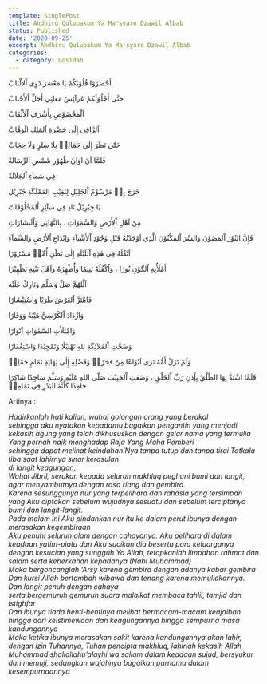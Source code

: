 ```yaml
---
template: SinglePost
title: Ahdhiru Qulubakum Ya Ma'syaro Dzawil Albab
status: Published
date: '2020-09-25'
excerpt: Ahdhiru Qulubakum Ya Ma'syaro Dzawil Albab
categories:
  - category: Qosidah
---
```

أَحْضرُوْا قُلُوْبَکُمْ يَا مَعْشرَ ذَوِی اْلأَلْبَابْ


حَتَّی أَجْلُوَلَکمْ عَرآئِسَ مَعَانِي أَجَلِّ اْلأَحْبَابْ


اَلْمَخْصُوْصِ بِأَشْرَفِ اْلأَلْقَابْ


اَلرَّاقِي إِلَی حَضْرَةِ اْلمَلِكِ الْوَهَّابْ


حَتّٰی نَظَرَ إِلٰی جَمَالِهٖ بِلَا سِتْرٍ وَلَا حِجَابْ


فَلَمَّا اٰنَ اَوَانُ ظُهُوْرِ شَمْسِ الرِّسَالَةْ


فِي سَمآءِ اْلجَلَالَةْ


خَرَجَ بِهٖ مَرْسُوْمُ اْلجَلِيْلِ لِنَقِيْبِ المَمْلَگَةِ جَبْرِيْلَ


يَا جِبْرِيْلُ نَادِ فِي سآئِرِ اْلمَخْلُوْقَاتْ


مِنْ اَهْلِ اْلأَرْضِ وَالسَّمَوَاتِ ، بِالتَّهَانِي وَاْلَبشَارَاتِ


فَإِنَّ النُوْرَ اْلمَصُوْنَ وَالسِّرَ اْلمَکْنُوْنَ الَّذِي اَوْجَدْتُهُ قَبْلِ وُجُوْدِ اْلأَشْيآءِ  وَاِبْدَاعِ اْلأَرْضِ وَالسَّمآءِ


اَنْقُلُهُ فِي هٰذِهِ اْللَيْلَةِ إِلٰی بَطْنِ أُمِّهٖ مَسْرُوْرًا


أَمْلَأُبِهِ اْلگوْنِ نُورًا ، وَاُکْفُلُهُ يَتِيمًا وَأُطْهِرُهُ وَاَهْلَ بَيْتِهِ تَطْهِيْرًا


اَلَّلهُمَّ صَلِّ وَسَلِّم وَبَارِكْ عَلَيْهِ


فَاهْتَزَّ اْلعَرْشُ طَرَبًا وَاسْتِبْشَارًا


وَازْدَادَ اْلکُرْسِيُّ هَيْبَةً وَوَقَارًا


وَامْتَلَأَتِ السَّمٰوَاتِ اَنْوَارًا


وَضَجَّتِ اْلمَلآئِگَةِ للهِ تَهْلِيْلًا وَتَمْجِيْدًا وَاسْتِغْفَارًا


وَلَمْ تَزَلْ أُمُّهٗ تَرٰی اَنْوَاعًا مِنْ فخَرْهٖ وَفَضْلِهِ إِلٰی نِهَايَةِ تَمَامِ حَمْلِهٖ


فَلَمَّا اشْتَدَّ بِهَا الطَّلْقُ بِإْذنِ رَبِّ اْلخَلْقِ ، وَضَعَتِ اْلحَبِيْبَ صَلَّی اللهِ عَلَيْهِ وَسَلَّمَ سَاجِدًا شَاکِرًا حَامِدًا گأَنَّهُ البَدْرِ فِی تَمَامِهٖ

Artinya :

_Hadirkanlah hati kalian, wahai golongan orang yang berakal_\
_sehingga aku nyatakan kepadamu bagaikan pengantin yang menjadi kekasih agung
yang telah dikhususkan dengan gelar nama yang termulia
Yang pernah naik menghadap Raja Yang Maha Pemberi_\
_sehingga dapat melihat keindahan’Nya tanpa tutup dan tanpa tirai 
Tatkala tiba saat lahirnya sinar kerasulan_\
_di langit keagungan,_\
_Wahai Jibril, serukan kepada seluruh makhluq
peghuni bumi dan langit, agar menyambutnya dengan rasa riang dan gembira._\
_Karena sesunggunya nur yang terpelihara dan rahasia yang tersimpan yang Aku ciptakan sebelum wujudnya sesuatu dan sebelum terciptanya bumi dan langit-langit._\
_Pada malam ini Aku pindahkan nur itu ke dalam perut ibunya dengan merasakan kegembiraan_\
_Aku penuhi seluruh alam dengan cahayanya. Aku pelihara di dalam keadaan yatim-piatu dan Aku sucikan dia beserta para keluarganya dengan kesucian yang sungguh
Ya Allah, tetapkanlah limpahan rahmat dan salam serta keberkahan kepadanya (Nabi Muhammad)_\
_Maka bergoncanglah ‘Arsy karena gembira dengan adanya kabar gembira
Dan kursi Allah bertambah wibawa dan tenang karena memuliakannya. 
Dan langit penuh dengan cahaya_\
_serta bergemuruh gemuruh suara malaikat membaca tahlil, tamjid dan istighfar_\
_Dan ibunya tiada henti-hentinya melihat bermacam-macam keajaiban hingga dari keistimewaan dan keagungannya hingga sempurna masa kandungannya_\
_Maka ketika ibunya merasakan sakit karena kandungannya akan lahir, dengan izin Tuhannya, Tuhan pencipta makhluq, lahirlah kekasih Allah Muhammad shallallahu’alayhi wa sallam dalam keadaan sujud, bersyukur dan memuji, sedangkan wajahnya bagaikan purnama dalam kesempurnaannya_
